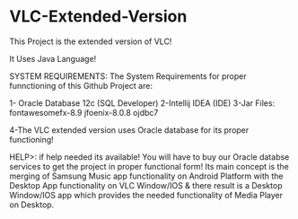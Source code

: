 # VLC-Extended-Version
This Project is the extended version of VLC!


It Uses Java Language!

SYSTEM REQUIREMENTS:
The System Requirements for proper funnctioning of this Github Project are:

1- Oracle Database 12c (SQL Developer)
2-Intellij IDEA (IDE)
3-Jar Files:
  fontawesomefx-8.9
  jfoenix-8.0.8
  ojdbc7
  
4-The VLC extended version uses Oracle database for its proper functioning!

HELP>:
if help needed its available!
You will have to buy our Oracle databse services to get the project in proper functional form!
Its main concept is the merging of Samsung Music app functionality on Android Platform with the Desktop App functionality on VLC Window/IOS 
& there result is a Desktop Window/IOS app which provides the needed functionality of Media Player on Desktop.
